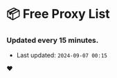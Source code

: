 # :package: Free Proxy List
### Updated every 15 minutes.

- Last updated: `2024-09-07 00:15`

:heart:
